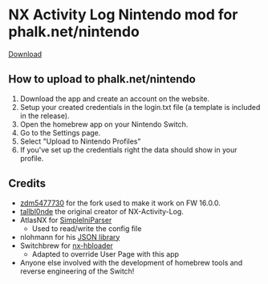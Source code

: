 # NX Activity Log Nintendo mod for phalk.net/nintendo

[Download](https://github.com/Phalk/NX-Activity-Log-NPE/releases)

## How to upload to phalk.net/nintendo

1. Download the app and create an account on the website.
2. Setup your created credentials in the login.txt file (a template is included in the release).
3. Open the homebrew app on your Nintendo Switch.
4. Go to the Settings page.
5. Select "Upload to Nintendo Profiles"
6. If you've set up the credentials right the data should show in your profile.

## Credits

* [zdm5477730](https://github.com/zdm65477730/NX-Activity-Log) for the fork used to make it work on FW 16.0.0.
* [tallbl0nde](https://github.com/tallbl0nde/NX-Activity-Log/releases) the original creator of NX-Activity-Log.
* AtlasNX for [SimpleIniParser](https://github.com/AtlasNX/SimpleIniParser)
  * Used to read/write the config file
* nlohmann for his [JSON library](https://github.com/nlohmann/json)
* Switchbrew for [nx-hbloader](https://github.com/switchbrew/nx-hbloader)
  * Adapted to override User Page with this app
* Anyone else involved with the development of homebrew tools and reverse engineering of the Switch!
